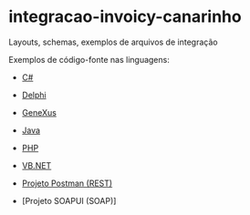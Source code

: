 # integracao-invoicy-canarinho
Layouts, schemas, exemplos de arquivos de integração


Exemplos de código-fonte nas linguagens:
- [C#](https://github.com/migrate-company/integracao-invoicy-canarinho-csharp)
- [Delphi](https://github.com/migrate-company/integracao-invoicy-canarinho-delphi)
- [GeneXus](https://github.com/migrate-company/integracao-invoicy-canarinho-genexus)
- [Java](https://github.com/migrate-company/integracao-invoicy-canarinho-java)
- [PHP](https://github.com/migrate-company/integracao-invoicy-canarinho-php)
- [VB.NET](https://github.com/migrate-company/integracao-invoicy-canarinho-vbnet)

- [Projeto Postman (REST)](https://documenter.getpostman.com/view/9193875/SztEanQL?version=latest#6bf035dc-7680-439e-baab-884293b1421e)
- [Projeto SOAPUI (SOAP)]